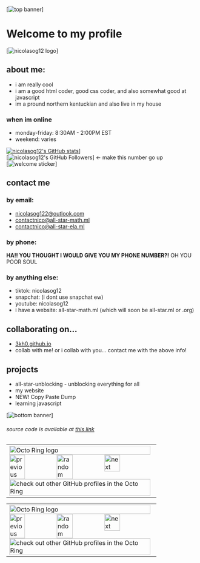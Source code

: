 [![top banner](https://storage.googleapis.com/pai-images/1bc7536867e54d8f8c3142e5b2dacfd0.png)]
# Welcome to my profile

[![nicolasog12 logo](https://i.ibb.co/PGQfWsk/Screenshot-2022-10-11-8-52-52-AM-removebg-preview-1.png)]

## about me:
- i am really cool
- i am a good html coder, good css coder, and also somewhat good at javascript
- im a pround northern kentuckian and also live in my house
### when im online
- monday-friday: 8:30AM - 2:00PM EST
- weekend: varies

[![nicolasog12's GitHub stats](https://github-readme-stats.vercel.app/api?username=nicolasog12)](https://github.com/anuraghazra/github-readme-stats)]
<br />
[![nicolasog12's GitHub Followers](https://img.shields.io/github/followers/nicolasog12?style=plastic)] <- make this number go up   
[![welcome sticker](https://img.shields.io/badge/nicolasog12-welcome%20to%20my%20profile-informational)]

## contact me
### by email:
- nicolasog122@outlook.com
- contactnico@all-star-math.ml
- contactnico@all-star-ela.ml
### by phone:
**HA!! YOU THOUGHT I WOULD GIVE YOU MY PHONE NUMBER?!** OH YOU POOR SOUL
### by anything else:
- tiktok: nicolasog12
- snapchat: (i dont use snapchat ew)
- youtube: nicolasog12
- i have a website: all-star-math.ml (which will soon be all-star.ml or .org)

## collaborating on...
- [3kh0.github.io](https://github.com/3kh0/3kh0.github.io)
- collab with me! or i collab with you... contact me with the above info!

## projects
- all-star-unblocking - unblocking everything for all
- my website
- NEW! Copy Paste Dump
- learning javascript


[![bottom banner](https://storage.googleapis.com/pai-images/cd6f1e3d99e24bc4a6b8298ea104fa22.png)]

###### source code is available at [this link](https://nicolasog12.github.io/nicolasog12/README.md)


<table><tbody><tr><td><a href="https://octo-ring.com/"><img src="https://octo-ring.com/static/img/widget/top.png" width="99%" alt="Octo Ring logo" align="top"></a><br><a href="https://octo-ring.com/p/nicolasog12/prev"><img src="https://octo-ring.com/static/img/widget/prev.png" width="33%" alt="previous" align="top" title="previous profile"></a><a href="https://octo-ring.com/p/nicolasog12/random"><img src="https://octo-ring.com/static/img/widget/random.png" width="33%" alt="random" align="top" title="random profile"></a><a href="https://octo-ring.com/p/nicolasog12/next"><img src="https://octo-ring.com/static/img/widget/next.png" width="33%" alt="next" align="top" title="next profile"></a><br><a href="https://octo-ring.com/"><img src="https://octo-ring.com/static/img/widget/bottom.png" width="99%" alt="check out other GitHub profiles in the Octo Ring" align="top"></a></td></tr></tbody></table>


<table><tbody><tr><td><a href="https://octo-ring.com/"><img src="https://octo-ring.com/static/img/widget/top.png" width="99%" alt="Octo Ring logo" align="top"></a><br><a href="https://octo-ring.com/p/nicolasog12/prev"><img src="https://octo-ring.com/static/img/widget/prev.png" width="33%" alt="previous" align="top" title="previous profile"></a><a href="https://octo-ring.com/p/nicolasog12/random"><img src="https://octo-ring.com/static/img/widget/random.png" width="33%" alt="random" align="top" title="random profile"></a><a href="https://octo-ring.com/p/nicolasog12/next"><img src="https://octo-ring.com/static/img/widget/next.png" width="33%" alt="next" align="top" title="next profile"></a><br><a href="https://octo-ring.com/"><img src="https://octo-ring.com/static/img/widget/bottom.png" width="99%" alt="check out other GitHub profiles in the Octo Ring" align="top"></a></td></tr></tbody></table>
